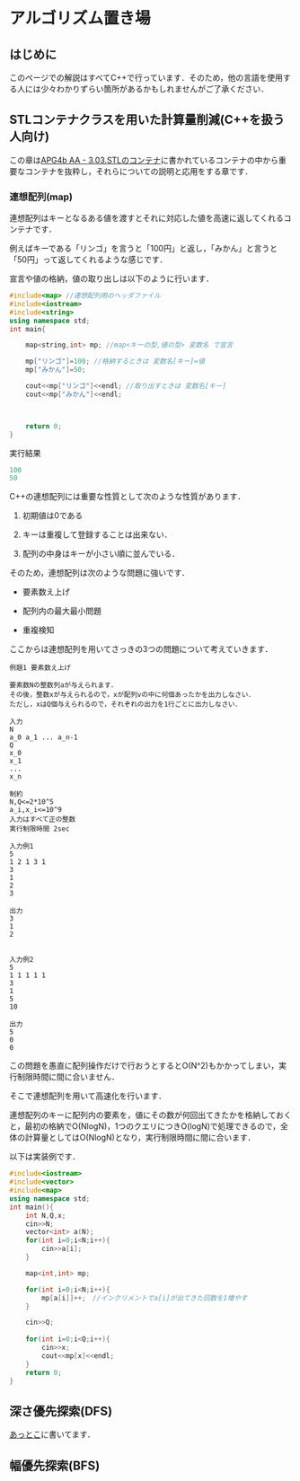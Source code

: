 # アルゴリズム置き場

## はじめに

このページでの解説はすべてC++で行っています．そのため，他の言語を使用する人には少々わかりずらい箇所があるかもしれませんがご了承ください．

## STLコンテナクラスを用いた計算量削減(C++を扱う人向け)

この章は[APG4b AA - 3.03.STLのコンテナ](https://atcoder.jp/contests/apg4b/tasks/APG4b_aa)に書かれているコンテナの中から重要なコンテナを抜粋し，それらについての説明と応用をする章です．

### 連想配列(map)

連想配列はキーとなるある値を渡すとそれに対応した値を高速に返してくれるコンテナです．

例えばキーである「リンゴ」を言うと「100円」と返し，「みかん」と言うと「50円」って返してくれるような感じです．

宣言や値の格納，値の取り出しは以下のように行います．

```cpp
#include<map> //連想配列用のヘッダファイル
#include<iostream>
#include<string>
using namespace std;
int main{

    map<string,int> mp; //map<キーの型,値の型> 変数名 で宣言

    mp["リンゴ"]=100; //格納するときは 変数名[キー]=値
    mp["みかん"]=50;

    cout<<mp["リンゴ"]<<endl; //取り出すときは 変数名[キー]
    cout<<mp["みかん"]<<endl;



    return 0;
}
```

実行結果
```cpp
100
50
```

C++の連想配列には重要な性質として次のような性質があります．

1. 初期値は0である

2. キーは重複して登録することは出来ない．

3. 配列の中身はキーが小さい順に並んでいる．

そのため，連想配列は次のような問題に強いです．

- 要素数え上げ

- 配列内の最大最小問題

- 重複検知

ここからは連想配列を用いてさっきの3つの問題について考えていきます．

```
例題1 要素数え上げ

要素数Nの整数列aが与えられます．
その後，整数xが与えられるので，xが配列vの中に何個あったかを出力しなさい．
ただし，xはQ個与えられるので，それぞれの出力を1行ごとに出力しなさい．

入力
N
a_0 a_1 ... a_n-1
Q
x_0
x_1
...
x_n

制約
N,Q<=2*10^5
a_i,x_i<=10^9
入力はすべて正の整数
実行制限時間 2sec

入力例1
5
1 2 1 3 1
3
1
2
3

出力
3
1
2


入力例2
5
1 1 1 1 1
3
1
5
10

出力
5
0
0
```

この問題を愚直に配列操作だけで行おうとするとO(N^2)もかかってしまい，実行制限時間に間に合いません．

そこで連想配列を用いて高速化を行います．

連想配列のキーに配列内の要素を，値にその数が何回出てきたかを格納しておくと，最初の格納でO(NlogN)，1つのクエリにつきO(logN)で処理できるので，全体の計算量としてはO(NlogN)となり，実行制限時間に間に合います．

以下は実装例です．

```cpp
#include<iostream>
#include<vector>
#include<map>
using namespace std;
int main(){
    int N,Q,x;
    cin>>N;
    vector<int> a(N);
    for(int i=0;i<N;i++){
        cin>>a[i];
    }

    map<int,int> mp;

    for(int i=0;i<N;i++){
        mp[a[i]]++;　//インクリメントでa[i]が出てきた回数を1増やす
    }

    cin>>Q;
    
    for(int i=0;i<Q;i++){
        cin>>x;
        cout<<mp[x]<<endl;
    }
    return 0;
}
```

## 深さ優先探索(DFS)

[あっとこ](https://atcoder.jp/contests/atc001/tasks/dfs_a)に書いてます．

## 幅優先探索(BFS)

